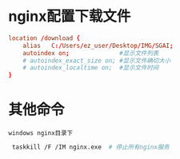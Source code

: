 # nginx配置下载文件

```conf
location /download {
    alias   C:/Users/ez_user/Desktop/IMG/SGAI;
    autoindex on;              #显示文件列表
    # autoindex_exact_size on; #显示文件确切大小
    # autoindex_localtime on;  #显示文件时间
}
```

# 其他命令
`windows nginx目录下`
```bash
 taskkill /F /IM nginx.exe  # 停止所有nginx服务
```
